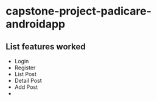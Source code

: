 # capstone-project-padicare-androidapp

## List features worked
- Login
- Register
- List Post
- Detail Post
- Add Post
- 
